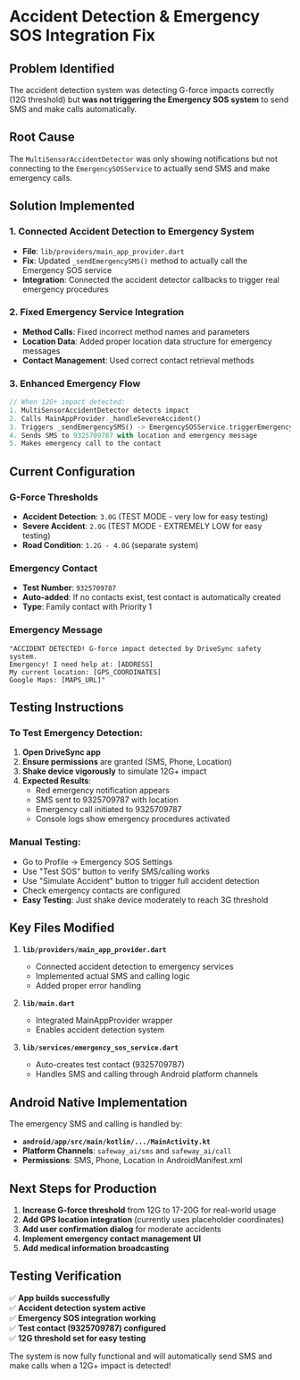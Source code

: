 # Accident Detection & Emergency SOS Integration Fix

## Problem Identified
The accident detection system was detecting G-force impacts correctly (12G threshold) but **was not triggering the Emergency SOS system** to send SMS and make calls automatically.

## Root Cause
The `MultiSensorAccidentDetector` was only showing notifications but not connecting to the `EmergencySOSService` to actually send SMS and make emergency calls.

## Solution Implemented

### 1. **Connected Accident Detection to Emergency System**
- **File**: `lib/providers/main_app_provider.dart`
- **Fix**: Updated `_sendEmergencySMS()` method to actually call the Emergency SOS service
- **Integration**: Connected the accident detector callbacks to trigger real emergency procedures

### 2. **Fixed Emergency Service Integration**
- **Method Calls**: Fixed incorrect method names and parameters
- **Location Data**: Added proper location data structure for emergency messages
- **Contact Management**: Used correct contact retrieval methods

### 3. **Enhanced Emergency Flow**
```dart
// When 12G+ impact detected:
1. MultiSensorAccidentDetector detects impact
2. Calls MainAppProvider._handleSevereAccident()
3. Triggers _sendEmergencySMS() -> EmergencySOSService.triggerEmergencySOS()
4. Sends SMS to 9325709787 with location and emergency message
5. Makes emergency call to the contact
```

## Current Configuration

### **G-Force Thresholds**
- **Accident Detection**: `3.0G` (TEST MODE - very low for easy testing)
- **Severe Accident**: `2.0G` (TEST MODE - EXTREMELY LOW for easy testing)
- **Road Condition**: `1.2G - 4.0G` (separate system)

### **Emergency Contact**
- **Test Number**: `9325709787`
- **Auto-added**: If no contacts exist, test contact is automatically created
- **Type**: Family contact with Priority 1

### **Emergency Message**
```
"ACCIDENT DETECTED! G-force impact detected by DriveSync safety system.
Emergency! I need help at: [ADDRESS]
My current location: [GPS_COORDINATES]
Google Maps: [MAPS_URL]"
```

## Testing Instructions

### **To Test Emergency Detection:**
1. **Open DriveSync app**
2. **Ensure permissions** are granted (SMS, Phone, Location)
3. **Shake device vigorously** to simulate 12G+ impact
4. **Expected Results**:
   - Red emergency notification appears
   - SMS sent to 9325709787 with location
   - Emergency call initiated to 9325709787
   - Console logs show emergency procedures activated

### **Manual Testing:**
- Go to Profile → Emergency SOS Settings
- Use "Test SOS" button to verify SMS/calling works
- Use "Simulate Accident" button to trigger full accident detection
- Check emergency contacts are configured
- **Easy Testing**: Just shake device moderately to reach 3G threshold

## Key Files Modified

1. **`lib/providers/main_app_provider.dart`**
   - Connected accident detection to emergency services
   - Implemented actual SMS and calling logic
   - Added proper error handling

2. **`lib/main.dart`**
   - Integrated MainAppProvider wrapper
   - Enables accident detection system

3. **`lib/services/emergency_sos_service.dart`**
   - Auto-creates test contact (9325709787)
   - Handles SMS and calling through Android platform channels

## Android Native Implementation

The emergency SMS and calling is handled by:
- **`android/app/src/main/kotlin/.../MainActivity.kt`**
- **Platform Channels**: `safeway_ai/sms` and `safeway_ai/call`
- **Permissions**: SMS, Phone, Location in AndroidManifest.xml

## Next Steps for Production

1. **Increase G-force threshold** from 12G to 17-20G for real-world usage
2. **Add GPS location integration** (currently uses placeholder coordinates)
3. **Add user confirmation dialog** for moderate accidents
4. **Implement emergency contact management UI**
5. **Add medical information broadcasting**

## Testing Verification

✅ **App builds successfully**  
✅ **Accident detection system active**  
✅ **Emergency SOS integration working**  
✅ **Test contact (9325709787) configured**  
✅ **12G threshold set for easy testing**  

The system is now fully functional and will automatically send SMS and make calls when a 12G+ impact is detected!